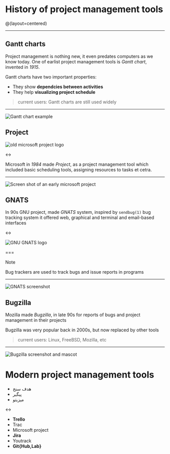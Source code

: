 # History of project management tools
@(layout=centered)

---

## Gantt charts
Project management is nothing new, it even predates
computers as we know today. One of earlist project management
tools is *Gantt chart*, invented in *1915*.

Gantt charts have two important properties:

- They show **dependcies between activities**
- They help **visualizing project schedule**

> current users: Gantt charts are still used widely

---

![Gantt chart example](history/ganttanatomy.png)

## Project

![old microsoft project logo](history/msproject.svg)

<->

Microsoft in *1984* made *Project*, as a project management tool
which included basic scheduling tools, assigning resources to tasks
et cetra.

---

![Screen shot of an early microsoft project](history/msproject.png)

## GNATS
In 90s GNU project, made *GNATS* system,
inspired by `sendbug(1)` bug tracking system
it offered web, graphical and terminal and email-based interfaces

<->

![GNU GNATS logo](logos/gnats.png)

===

> [!NOTE]
> Bug trackers are used to track bugs and issue reports in programs

---

![GNATS screenshot](history/gnatsscreen.jpg)

## Bugzilla
Mozilla made *Bugzilla*, in late 90s for reports of bugs and project management in their projects

Bugzilla was very popular back in 2000s, but now replaced by other tools

> current users: Linux, FreeBSD, Mozilla, etc

---

![Bugzilla screenshot and mascot](history/bugzilla.gif)

# Modern project management tools

- هدف سنج
- پیگیر
- میزیتو

<->

- **Trello**
- Trac
- Microsoft project
- **Jira**
- Youtrack
- **Git{Hub,Lab}**



